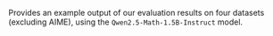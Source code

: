  Provides an example output of our evaluation results on four datasets (excluding AIME), using the `Qwen2.5-Math-1.5B-Instruct` model.
